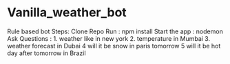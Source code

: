 # Vanilla_weather_bot
Rule based bot
Steps:
Clone Repo
Run : npm install
Start the app : nodemon
Ask Questions : 1. weather like in new york
		2. temperature in Mumbai
		3. weather forecast in Dubai
		4  will it be snow in paris tomorrow
		5  will it be hot day after tomorrow in Brazil

